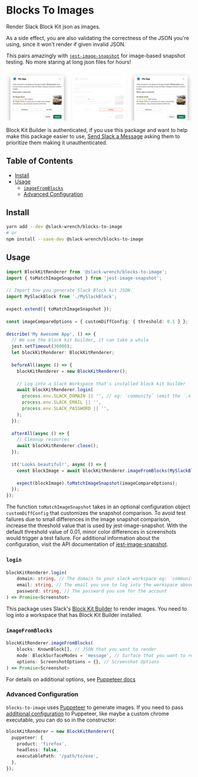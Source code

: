 # Blocks To Images

Render Slack Block Kit json as images.

As a side effect, you are also validating the correctness of the JSON you're using, since it won't render if given invalid JSON.

This pairs amazingly with [`jest-image-snapshot`](https://github.com/americanexpress/jest-image-snapshot) for image-based snapshot testing. No more staring at long json files for hours!

![Generated Failed Diff Example](diff-example.png)

Block Kit Builder is authenticated, if you use this package and want to help make this package easier to use, [Send Slack a Message](https://my.slack.com/help/requests/new) asking them to prioritize them making it unauthenticated.

## Table of Contents

- [Install](#install)
- [Usage](#usage)
  - [`imageFromBlocks`](#imagefromblocks)
  - [Advanced Configuration](#advanced-configuration)

## Install

```bash
yarn add --dev @slack-wrench/blocks-to-image
# or
npm install --save-dev @slack-wrench/blocks-to-image
```

## Usage

```typescript
import BlockKitRenderer from '@slack-wrench/blocks-to-image';
import { toMatchImageSnapshot } from 'jest-image-snapshot';

// Import how you generate Slack Block kit JSON.
import MySlackBlock from './MySlackBlock';

expect.extend({ toMatchImageSnapshot });

const imageCompareOptions = { customDiffConfig: { threshold: 0.1 } };

describe('My Awesome App', () => {
  // We use the block kit builder, it can take a while
  jest.setTimeout(30000);
  let blockKitRenderer: BlockKitRenderer;

  beforeAll(async () => {
    blockKitRenderer = new BlockKitRenderer();

    // Log into a Slack Workspace that's installed block kit builder
    await blockKitRenderer.login(
      process.env.SLACK_DOMAIN || '', // eg: `community` (emit the `.slack.com)
      process.env.SLACK_EMAIL || '',
      process.env.SLACK_PASSWORD || '',
    );
  });

  afterAll(async () => {
    // Cleanup resources
    await blockKitRenderer.close();
  });

  it('Looks beautiful!', async () => {
    const blockImage = await blockKitRenderer.imageFromBlocks(MySlackBlock());

    expect(blockImage).toMatchImageSnapshot(imageCompareOptions);
  });
});
```

The function `toMatchImageSnapshot` takes in an optional configuration object `customDiffConfig` that customizes the snapshot comparison. To avoid test failures due to small differences in the image snapshot comparison, increase the threshold value that is used by jest-image-snapshot. With the default threshold value of 0.01, minor color differences in screenshots would trigger a test failure. For additional information about the configuration, visit the API documentation of [jest-image-snapshot](https://github.com/americanexpress/jest-image-snapshot#%EF%B8%8F-api).

### `login`

```typescript
blockKitRenderer.login(
    domain: string, // The domain to your slack workspace eg: `community` (emit the `.slack.com)
    email: string, // The email you use to log into the workspace above
    password: string, // The password you use for the account
) => Promise<Screenshot>
```

This package uses Slack's [Block Kit Builder](https://api.slack.com/tools/block-kit-builder) to render images. You need to log into a workspace that has Block Kit Builder installed.

### `imageFromBlocks`

```typescript
blockKitRenderer.imageFromBlocks(
    blocks: KnownBlock[], // JSON that you want to render
    mode: BlockSurfaceModes = 'message', // Surface that you want to render on ('message', 'modal', or 'appHome')
    options: ScreenshotOptions = {}, // Screenshot Options
) => Promise<Screenshot>
```

For details on additional options, see [Puppeteer docs](https://github.com/puppeteer/puppeteer/blob/v2.1.1/docs/api.md#pagescreenshotoptions)

### Advanced Configuration

`blocks-to-image` uses [Puppeteer](https://github.com/GoogleChrome/puppeteer) to generate images. If you need to pass [additional configuration](https://github.com/puppeteer/puppeteer/blob/v2.1.1/docs/api.md#puppeteerlaunchoptions) to Puppeteer, like maybe a custom chrome executable, you can do so in the constructor:

```typescript
blockKitRenderer = new BlockKitRenderer({
  puppeteer: {
    product: 'firefox',
    headless: false,
    executablePath: '/path/to/exe',
  },
});
```
